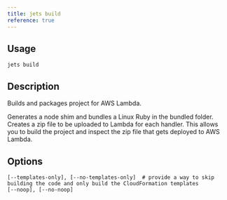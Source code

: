 ```yaml
---
title: jets build
reference: true
---
```


## Usage

    jets build

## Description

Builds and packages project for AWS Lambda.

Generates a node shim and bundles a Linux Ruby in the bundled folder.  Creates a zip file to be uploaded to Lambda for each handler. This allows you to build the project and inspect the zip file that gets deployed to AWS Lambda.

## Options

```
[--templates-only], [--no-templates-only]  # provide a way to skip building the code and only build the CloudFormation templates
[--noop], [--no-noop]                      
```

